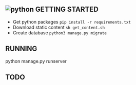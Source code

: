 ![python](https://img.shields.io/badge/python-3.4-blue.svg)
GETTING STARTED
---------------
* Get python packages `pip install -r requirements.txt`
* Download static content `sh get_content.sh`
* Create database `python3 manage.py migrate`

RUNNING
-------
python manage.py runserver

TODO
----
